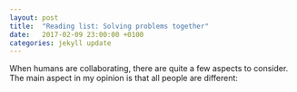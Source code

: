 ```yaml
---
layout: post
title:  "Reading list: Solving problems together"
date:   2017-02-09 23:00:00 +0100
categories: jekyll update
---
```

When humans are collaborating, there are quite a few aspects to consider. The main aspect in my opinion is that all people are different:
